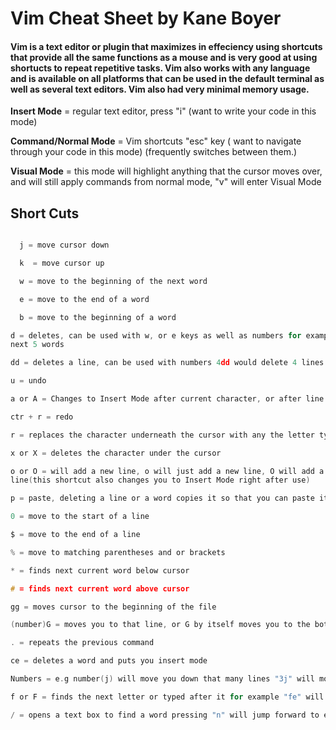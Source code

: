 # Vim Cheat Sheet by Kane Boyer

#### Vim is a text editor or plugin that maximizes in effeciency using shortcuts that provide all the same functions as a mouse and is very good at using shortucts to repeat repetitive tasks. Vim also works with any language and is available on all platforms that can be used in the default terminal as well as several text editors. Vim also had very minimal memory usage.

**Insert Mode** = regular text editor, press "i" (want to write your code in this mode)

**Command/Normal Mode** = Vim shortcuts "esc" key ( want to navigate through your code in this mode)
(frequently switches between them.)

**Visual Mode** = this mode will highlight anything that the cursor moves over, and will still apply 
commands from normal mode, "v" will enter Visual Mode

## Short Cuts

```h = move cursor left

  j = move cursor down

  k  = move cursor up

  w = move to the beginning of the next word

  e = move to the end of a word

  b = move to the beginning of a word

d = deletes, can be used with w, or e keys as well as numbers for example "d5w" would delete the 
next 5 words

dd = deletes a line, can be used with numbers 4dd would delete 4 lines

u = undo

a or A = Changes to Insert Mode after current character, or after line

ctr + r = redo

r = replaces the character underneath the cursor with any the letter typed next

x or X = deletes the character under the cursor

o or O = will add a new line, o will just add a new line, O will add a line before the previous 
line(this shortcut also changes you to Insert Mode right after use)

p = paste, deleting a line or a word copies it so that you can paste it

0 = move to the start of a line

$ = move to the end of a line

% = move to matching parentheses and or brackets

* = finds next current word below cursor

# = finds next current word above cursor

gg = moves cursor to the beginning of the file

(number)G = moves you to that line, or G by itself moves you to the bottom of your file

. = repeats the previous command

ce = deletes a word and puts you insert mode

Numbers = e.g number(j) will move you down that many lines "3j" will move you down 3 lines

f or F = finds the next letter or typed after it for example "fe" will find the next "e" if you type a number before it "5fh" this will find the fifth "h"

/ = opens a text box to find a word pressing "n" will jump forward to each occurance of a word "N" will jump to previous occurances of the word```
